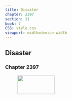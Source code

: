 ```yaml
---
title: Disaster
chapter: 2397
section: 11
book: 7
CSS: style.css
viewport: width=device-width
---
```


## Disaster

### Chapter 2397

<figure>
	<img src="../Images/gem.gif" alt="" id="gem" width="120" height="60" />
</figure>

